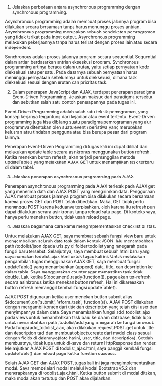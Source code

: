 1. Jelaskan perbedaan antara asynchronous programming dengan synchronous programming.

Asynchronous programming adalah  membuat proses jalannya program bisa dilakukan secara bersamaan tanpa harus menunggu proses antrian. Asynchronous programming merupakan sebuah pendekatan pemrograman yang tidak terikat pada input output. Asynchronous programming melakukan pekerjaannya tanpa harus terikat dengan proses lain atau secara independent. 

Synchronous adalah proses jalannya program secara sequential. Sequential dalam artian berdasarkan antrian ekseskusi program. Synchronous programming artinya berada dalam urutan, yaitu setiap pernyataan kode dieksekusi satu per satu. Pada dasarnya sebuah pernyataan harus menunggu pernyataan sebelumnya untuk dieksekusi, dimana task dieksekusi sesuai dengan urutan dan prioritas task. 

2. Dalam penerapan JavaScript dan AJAX, terdapat penerapan paradigma Event-Driven Programming. Jelaskan maksud dari paradigma tersebut dan sebutkan salah satu contoh penerapannya pada tugas ini.

Event-Driven Programming adalah salah satu teknik pemograman, yang konsep kerjanya tergantung dari kejadian atau event tertentu. Event-Driven programming juga bisa dibilang suatu paradigma pemrograman yang alur programnya ditentukan oleh suatu event / peristiwa yang merupakan keluaran atau tindakan pengguna atau bisa berupa pesan dari program lainnya.

Penerapan Event-Driven Programming di tugas kali ini dapat dilihat dari melakukan update table secara asinkronus menggunakan button refresh. Ketika menekan button refresh, akan terjadi pemanggilan metode updateTable() yang melakukan AJAX GET untuk menampilkan task terbaru di dalam tabel. 

3. Jelaskan penerapan asynchronous programming pada AJAX.

Penerapan asynchronous programming pada AJAX terletak pada AJAX get yang menerima data dan AJAX POST yang mengirimkan data. Penggunaan AJAX membuat proses jalannya program bisa dilakukan secara bersamaan karena proses GET dan POST telah dibedakan. Maka, GET tidak perlu menunggu POST karena keduanya terpisahkan, oleh karena itu refresh pun dapat dilakukan secara asinkronus tanpa reload satu page. Di konteks saya, hanya perlu menekan button, tidak usah reload page.

4. Jelaskan bagaimana cara kamu mengimplementasikan checklist di atas.

Untuk melakukan AJAX GET, saya membuat sebuah fungsi view baru untuk mengembalikan seluruh data task dalam bentuk JSON. lalu menambahkan path /todolist/json dpada urls.py di folder todolist yang mnegarah pada fungsi baru tersebut. Selanjutnya, saya membuat sebuah html baru yang saya namakan todolist_ajax.html untuk tugas kali ini. Untuk melakukan pengambilan tugas menggunakan AJAX GET, saya membuat fungsi updateTable() yang menambahkan (append) date, title, dan description ke dalam table. Saya menggunakan counter agar memastikan task tidak double. Lalu ketika $(document).ready(function()), page akan ter-refresh secara asinkronus ketika menekan button refresh. Hal ini dikarenakan button refresh memanggil kembali fungsi updateTable().

AJAX POST digunakan ketika user menekan button submit alias $(document).on('submit', '#form_task', function(e)). AJAX POST dilakukan dengan mengambil konten dari title dan description yang telah diisi user dan menyimpannya dalam data. Saya menambahkan fungsi add_todolist_ajax pada views untuk menambahkan task baru ke dalam database, tidak lupa untuk menambahkan path /todolist/add yang mengarah ke fungsi tersebut. Pada fungsi add_todolist_ajax, akan dilakukan request.POST.get untuk title dan description tadi dan membuat objects.create dari model class sesuai dengan fields di dalamnya(date harini, user, title, dan description). Setelah membuatnya, tidak lupa untuk di-save dan return HttpResponse dan render. Melanjutkan AJAX POST di todolist_ajax.html, saya panggil kembali fungsi updateTable() dan reload page ketika function success.

Selain AJAX GET dan AJAX POST, tugas kali ini juga mengimplementasikan modal. Saya mempelajari modal melalui Modal Bootstrap v5.2 dan menerapkannya di todolist_ajax.html. Ketika button submit di modal ditekan, maka modal akan tertutup dan POST akan dijalankan.
